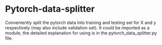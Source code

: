 # Pytorch-data-splitter
Conveniently split the pytorch data into training and testing set for X and y respectively (may also include validation set).
It could be imported as a module, the detailed explanation for using is in the pytorch_data_splitter.py file.

